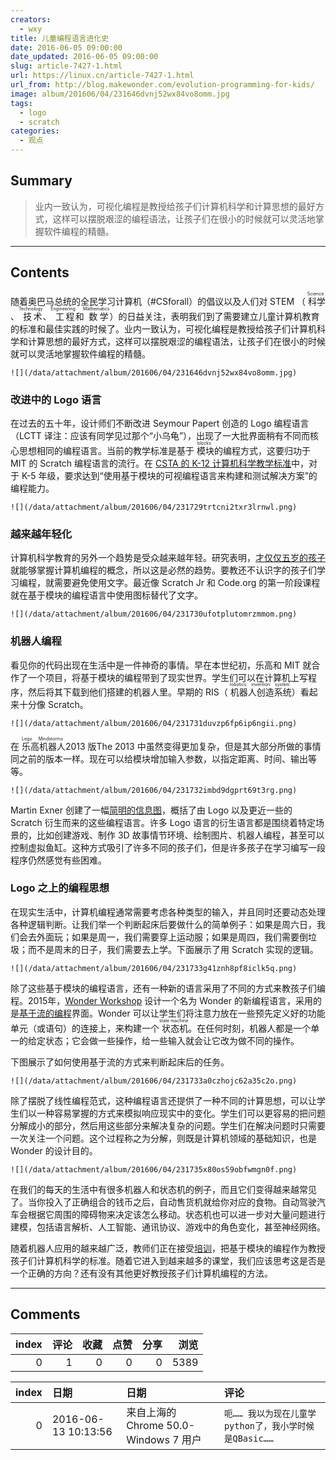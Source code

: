 ```yaml
---
creators:
  - wxy
title: 儿童编程语言进化史
date: 2016-06-05 09:00:00
date_updated: 2016-06-05 09:00:00
slug: article-7427-1.html
url: https://linux.cn/article-7427-1.html
url_from: http://blog.makewonder.com/evolution-programming-for-kids/
image: album/201606/04/231646dvnj52wx84vo8omm.jpg
tags:
  - logo
  - scratch
categories:
  - 观点
---
```


## Summary

> 业内一致认为，可视化编程是教授给孩子们计算机科学和计算思想的最好方式，这样可以摆脱艰涩的编程语法，让孩子们在很小的时候就可以灵活地掌握软件编程的精髓。

***

<!-- more -->

## Contents

随着奥巴马总统的全民学习计算机（#CSforall）的倡议以及人们对 STEM （<ruby> 科学 <rp>  （ </rp> <rt>  Science </rt> <rp>  ） </rp></ruby>、<ruby> 技术 <rp>  （ </rp> <rt>  Technology </rt> <rp>  ） </rp></ruby>、<ruby> 工程 <rp>  （ </rp> <rt>  Engineering </rt> <rp>  ） </rp></ruby>和<ruby> 数学 <rp>  （ </rp> <rt>  Mathematics </rt> <rp>  ） </rp></ruby>）的日益关注，表明我们到了需要建立儿童计算机教育的标准和最佳实践的时候了。业内一致认为，可视化编程是教授给孩子们计算机科学和计算思想的最好方式，这样可以摆脱艰涩的编程语法，让孩子们在很小的时候就可以灵活地掌握软件编程的精髓。

`![](/data/attachment/album/201606/04/231646dvnj52wx84vo8omm.jpg)`

### 改进中的 Logo 语言

在过去的五十年，设计师们不断改进 Seymour Papert 创造的 Logo 编程语言（LCTT 译注：应该有同学见过那个“小乌龟”），出现了一大批界面稍有不同而核心思想相同的编程语言。当前的教学标准是基于<ruby> 模块 <rp>  （ </rp> <rt>  blocks </rt> <rp>  ） </rp></ruby>的编程方式，这要归功于 MIT 的 Scratch 编程语言的流行。在 [CSTA 的 K-12 计算机科学教学标准](https://csta.acm.org/Curriculum/sub/K12Standards.html)中，对于 K-5 年级，要求达到“使用基于模块的可视编程语言来构建和测试解决方案”的编程能力。

`![](/data/attachment/album/201606/04/231729trtcni2txr3lrnwl.png)`

### 越来越年轻化

计算机科学教育的另外一个趋势是受众越来越年轻。研究表明，[才仅仅五岁的孩子](http://www.wired.com/2013/09/ap_code/)就能够掌握计算机编程的概念，所以这是必然的趋势。要教还不认识字的孩子们学习编程，就需要避免使用文字。最近像 Scratch Jr 和 Code.org 的第一阶段课程就在基于模块的编程语言中使用图标替代了文字。

`![](/data/attachment/album/201606/04/231730ufotplutomrzmmom.png)`

### 机器人编程

看见你的代码出现在生活中是一件神奇的事情。早在本世纪初，乐高和 MIT 就合作了一个项目，将基于模块的编程带到了现实世界。学生们可以在计算机上写程序，然后将其下载到他们搭建的机器人里。早期的 RIS（<ruby> 机器人创造系统 <rt>  robotics invention system </rt></ruby>）看起来十分像 Scratch。

`![](/data/attachment/album/201606/04/231731duvzp6fp6ip6ngii.png)`

在<ruby> 乐高机器人 <rp>  （ </rp> <rt>  Lego Mindstorms </rt> <rp>  ） </rp></ruby> 2013 版The 2013 中虽然变得更加复杂，但是其大部分所做的事情同之前的版本一样。现在可以给模块增加输入参数，以指定距离、时间、输出等等。

`![](/data/attachment/album/201606/04/231732imbd9dgprt69t3rg.png)`

Martin Exner 创建了一幅[简明的信息图](http://constructingkids.com/2013/05/15/vpl/)，概括了由 Logo 以及更近一些的 Scratch 衍生而来的这些编程语言。许多 Logo 语言的衍生语言都是围绕着特定场景的，比如创建游戏、制作 3D 故事情节环境、绘制图片、机器人编程，甚至可以控制虚拟鱼缸。这种方式吸引了许多不同的孩子们，但是许多孩子在学习编写一段程序仍然感觉有些困难。

### Logo 之上的编程思想

在现实生活中，计算机编程通常需要考虑各种类型的输入，并且同时还要动态处理各种逻辑判断。让我们举一个判断起床后要做什么的简单例子：如果是周六日，我们会去外面玩；如果是周一，我们需要穿上运动服；如果是周四，我们需要倒垃圾；而不是周末的日子，我们需要去上学。下面展示了用 Scratch 实现的逻辑。

`![](/data/attachment/album/201606/04/231733g41znh8pf8iclk5q.png)`

除了这些基于模块的编程语言，还有一种新的语言采用了不同的方式来教孩子们编程。2015年，[Wonder Workshop](http://makewonder.com/) 设计一个名为 Wonder 的新编程语言，采用的是[基于流的编程](http://www.jpaulmorrison.com/fbp/fbp2.htm)界面。Wonder 可以让学生们将注意力放在一些预先定义好的功能单元（或语句）的连接上，来构建一个<ruby> 状态机 <rp>  （ </rp> <rt>  state machine </rt> <rp>  ） </rp></ruby>。在任何时刻，机器人都是一个单一的给定状态；它会做一些操作，给一些输入就会让它改为做不同的操作。

下图展示了如何使用基于流的方式来判断起床后的任务。

`![](/data/attachment/album/201606/04/231733a0czhojc62a35c2o.png)`

除了摆脱了线性编程范式，这种编程语言还提供了一种不同的计算思想，可以让学生们以一种容易掌握的方式来模拟响应现实中的变化。学生们可以更容易的把问题分解成小的部分，然后用这些部分来解决复杂的问题。学生们在解决问题时只需要一次关注一个问题。这个过程称之为分解，则既是计算机领域的基础知识，也是 Wonder 的设计目的。

`![](/data/attachment/album/201606/04/231735x80os59obfwmgn0f.png)`

在我们的每天的生活中有很多机器人和状态机的例子，而且它们变得越来越常见了。当你投入了正确组合的钱币之后，自动售货机就给你对应的食物。自动驾驶汽车会根据它周围的障碍物来决定该怎么移动。状态机也可以进一步对大量问题进行建模，包括语言解析、人工智能、通讯协议、游戏中的角色变化，甚至神经网络。

随着机器人应用的越来越广泛，教师们正在接受[培训](http://www.fastcompany.com/3056644/most-creative-people/as-schools-emphasize-computer-science-how-do-we-teach-teachers-to-code)，把基于模块的编程作为教授孩子们计算机科学的标准。随着它进入到越来越多的课堂，我们应该思考这是否是一个正确的方向？还有没有其他更好教授孩子们计算机编程的方法。

***

## Comments


|   index |   评论 |   收藏 |   点赞 |   分享 |   浏览 |
|--------:|-------:|-------:|-------:|-------:|-------:|
|       0 |      1 |      0 |      0 |      0 |   5389 |

|   index | 日期                | 日期                                  | 评论                                                  |
|--------:|:--------------------|:--------------------------------------|:------------------------------------------------------|
|       0 | 2016-06-13 10:13:56 | 来自上海的 Chrome 50.0-Windows 7 用户 | `呃…… 我以为现在儿童学python了，我小学时候是QBasic……` |
